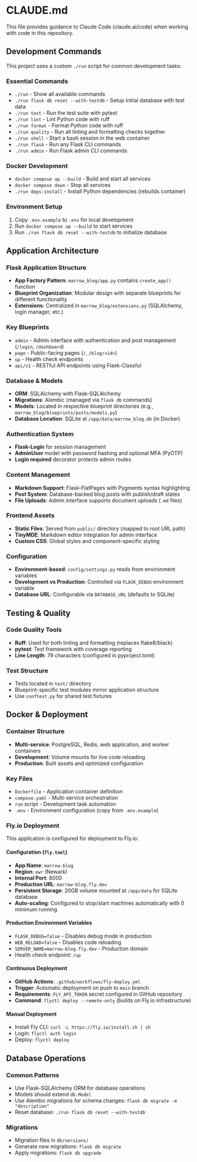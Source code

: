 # CLAUDE.md

This file provides guidance to Claude Code (claude.ai/code) when working with code in this repository.

## Development Commands

This project uses a custom `./run` script for common development tasks:

### Essential Commands
- `./run` - Show all available commands
- `./run flask db reset --with-testdb` - Setup initial database with test data
- `./run test` - Run the test suite with pytest
- `./run lint` - Lint Python code with ruff
- `./run format` - Format Python code with ruff
- `./run quality` - Run all linting and formatting checks together
- `./run shell` - Start a bash session in the web container
- `./run flask` - Run any Flask CLI commands
- `./run admin` - Run Flask admin CLI commands

### Docker Development
- `docker compose up --build` - Build and start all services
- `docker compose down` - Stop all services
- `./run deps:install` - Install Python dependencies (rebuilds container)

### Environment Setup
1. Copy `.env.example` to `.env` for local development
2. Run `docker compose up --build` to start services
3. Run `./run flask db reset --with-testdb` to initialize database

## Application Architecture

### Flask Application Structure
- **App Factory Pattern**: `marrow_blog/app.py` contains `create_app()` function
- **Blueprint Organization**: Modular design with separate blueprints for different functionality
- **Extensions**: Centralized in `marrow_blog/extensions.py` (SQLAlchemy, login manager, etc.)

### Key Blueprints
- `admin` - Admin interface with authentication and post management (`/login`, `/dashboard`)
- `page` - Public-facing pages (`/`, `/blog/<id>`)
- `up` - Health check endpoints
- `api/v1` - RESTful API endpoints using Flask-Classful

### Database & Models
- **ORM**: SQLAlchemy with Flask-SQLAlchemy
- **Migrations**: Alembic (managed via `flask db` commands)
- **Models**: Located in respective blueprint directories (e.g., `marrow_blog/blueprints/posts/models.py`)
- **Database Location**: SQLite at `/app/data/marrow_blog.db` (in Docker)

### Authentication System
- **Flask-Login** for session management
- **AdminUser** model with password hashing and optional MFA (PyOTP)
- **Login required** decorator protects admin routes

### Content Management
- **Markdown Support**: Flask-FlatPages with Pygments syntax highlighting
- **Post System**: Database-backed blog posts with publish/draft states
- **File Uploads**: Admin interface supports document uploads (`.md` files)

### Frontend Assets
- **Static Files**: Served from `public/` directory (mapped to root URL path)
- **TinyMDE**: Markdown editor integration for admin interface
- **Custom CSS**: Global styles and component-specific styling

### Configuration
- **Environment-based**: `config/settings.py` reads from environment variables
- **Development vs Production**: Controlled via `FLASK_DEBUG` environment variable
- **Database URL**: Configurable via `DATABASE_URL` (defaults to SQLite)

## Testing & Quality

### Code Quality Tools
- **Ruff**: Used for both linting and formatting (replaces flake8/black)
- **pytest**: Test framework with coverage reporting
- **Line Length**: 79 characters (configured in pyproject.toml)

### Test Structure
- Tests located in `test/` directory
- Blueprint-specific test modules mirror application structure
- Use `conftest.py` for shared test fixtures

## Docker & Deployment

### Container Structure
- **Multi-service**: PostgreSQL, Redis, web application, and worker containers
- **Development**: Volume mounts for live code reloading
- **Production**: Built assets and optimized configuration

### Key Files
- `Dockerfile` - Application container definition
- `compose.yaml` - Multi-service orchestration
- `run` script - Development task automation
- `.env` - Environment configuration (copy from `.env.example`)

### Fly.io Deployment

This application is configured for deployment to Fly.io:

#### Configuration (`fly.toml`)
- **App Name**: `marrow-blog`
- **Region**: `ewr` (Newark)
- **Internal Port**: 8000
- **Production URL**: `marrow-blog.fly.dev`
- **Persistent Storage**: 20GB volume mounted at `/app/data` for SQLite database
- **Auto-scaling**: Configured to stop/start machines automatically with 0 minimum running

#### Production Environment Variables
- `FLASK_DEBUG=false` - Disables debug mode in production
- `WEB_RELOAD=false` - Disables code reloading
- `SERVER_NAME=marrow-blog.fly.dev` - Production domain
- Health check endpoint: `/up`

#### Continuous Deployment
- **GitHub Actions**: `.github/workflows/fly-deploy.yml`
- **Trigger**: Automatic deployment on push to `main` branch
- **Requirements**: `FLY_API_TOKEN` secret configured in GitHub repository
- **Command**: `flyctl deploy --remote-only` (builds on Fly.io infrastructure)

#### Manual Deployment
- Install Fly CLI: `curl -L https://fly.io/install.sh | sh`
- Login: `flyctl auth login`
- Deploy: `flyctl deploy`

## Database Operations

### Common Patterns
- Use Flask-SQLAlchemy ORM for database operations
- Models should extend `db.Model`
- Use Alembic migrations for schema changes: `flask db migrate -m "description"`
- Reset database: `./run flask db reset --with-testdb`

### Migrations
- Migration files in `db/versions/`
- Generate new migrations: `flask db migrate`
- Apply migrations: `flask db upgrade`